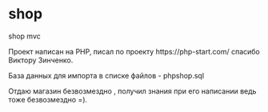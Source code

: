 # shop
shop mvc
<p>Проект написан на PHP, писал по проекту https://php-start.com/ спасибо Виктору Зинченко.</p>
<p>База данных для импорта в списке файлов - phpshop.sql  </p>
Отдаю магазин безвозмездно , получил знания при его написании ведь тоже безвозмездно =).
